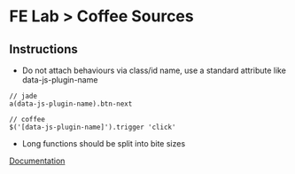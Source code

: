 FE Lab > Coffee Sources
=================

Instructions
-------------

- Do not attach behaviours via class/id name, use a standard attribute like data-js-plugin-name
```
// jade
a(data-js-plugin-name).btn-next

// coffee
$('[data-js-plugin-name]').trigger 'click'
```
- Long functions should be split into bite sizes

[Documentation](https://loweproferotech.atlassian.net/wiki/display/IL/The+JavaScript+Standard)